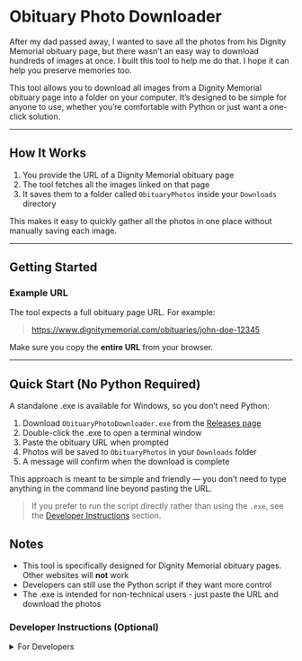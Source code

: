 # Obituary Photo Downloader

After my dad passed away, I wanted to save all the photos from his Dignity Memorial obituary page, but there wasn’t an easy way to download hundreds of images at once. I built this tool to help me do that. I hope it can help you preserve memories too.

This tool allows you to download all images from a Dignity Memorial obituary page into a folder on your computer. It’s designed to be simple for anyone to use, whether you’re comfortable with Python or just want a one-click solution.

---

## How It Works

1. You provide the URL of a Dignity Memorial obituary page
2. The tool fetches all the images linked on that page
3. It saves them to a folder called `ObituaryPhotos` inside your `Downloads` directory 

This makes it easy to quickly gather all the photos in one place without manually saving each image.

---

## Getting Started

### Example URL

The tool expects a full obituary page URL. For example:

> https://www.dignitymemorial.com/obituaries/john-doe-12345


Make sure you copy the **entire URL** from your browser.

---

## Quick Start (No Python Required)

A standalone .exe is available for Windows, so you don’t need Python:

1. Download `ObituaryPhotoDownloader.exe` from the [Releases page](https://github.com/kleinaitis/dignity-memorial-image-scraper/releases/)
2. Double-click the .exe to open a terminal window
3. Paste the obituary URL when prompted
4. Photos will be saved to `ObituaryPhotos` in your `Downloads` folder
5. A message will confirm when the download is complete

This approach is meant to be simple and friendly — you don’t need to type anything in the command line beyond pasting the URL.

> If you prefer to run the script directly rather than using the `.exe`, see the [Developer Instructions](#developer-instructions-optional) section.

## Notes

* This tool is specifically designed for Dignity Memorial obituary pages. Other websites will **not** work
* Developers can still use the Python script if they want more control
* The .exe is intended for non-technical users - just paste the URL and download the photos

### Developer Instructions (Optional)

<details>
<summary>For Developers</summary>

If you’re familiar with Python, you can run the script directly from the terminal by doing the following.

Clone the project:

```
git clone https://github.com/kleinaitis/dignity-memorial-image-scraper.git
cd dignity-memorial-image-scraper
```

Then install the required dependencies:

```
pip install -r requirements.txt
```

After installing the dependencies, run the script with your obituary URL by replacing `<URL>` in the command below:


```
python main.py <URL>
``` 

</details>